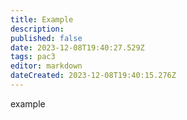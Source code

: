 ```yaml
---
title: Example
description: 
published: false
date: 2023-12-08T19:40:27.529Z
tags: pac3
editor: markdown
dateCreated: 2023-12-08T19:40:15.276Z
---
```


example